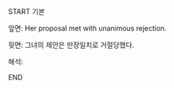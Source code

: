 START
기본

앞면:
Her proposal met with unanimous rejection.


뒷면:
그녀의 제안은 만장일치로 거절당했다.


해석:

<!--ID: 1725499312105-->
END